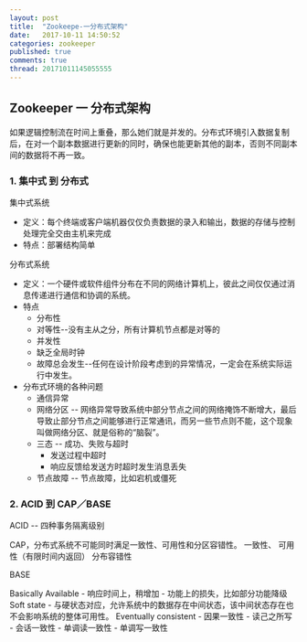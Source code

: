 ```yaml
---
layout: post
title:  "Zookeepe-一分布式架构"
date:   2017-10-11 14:50:52
categories: zookeeper
published: true
comments: true
thread: 20171011145055555
---
```


Zookeeper 一 分布式架构
---
如果逻辑控制流在时间上重叠，那么她们就是并发的。分布式环境引入数据复制后，在对一个副本数据进行更新的同时，确保也能更新其他的副本，否则不同副本间的数据将不再一致。
### 1. 集中式 到 分布式
集中式系统
- 定义：每个终端或客户端机器仅仅负责数据的录入和输出，数据的存储与控制处理完全交由主机来完成
- 特点：部署结构简单

分布式系统
- 定义：一个硬件或软件组件分布在不同的网络计算机上，彼此之间仅仅通过消息传递进行通信和协调的系统。
- 特点
    - 分布性
    - 对等性--没有主从之分，所有计算机节点都是对等的
    - 并发性
    - 缺乏全局时钟
    - 故障总会发生--任何在设计阶段考虑到的异常情况，一定会在系统实际运行中发生。
- 分布式环境的各种问题
    - 通信异常
    - 网络分区 -- 网络异常导致系统中部分节点之间的网络掩饰不断增大，最后导致止部分节点之间能够进行正常通讯，而另一些节点则不能，这个现象叫做网络分区、就是俗称的“脑裂”。
    - 三态 -- 成功、失败与超时
        - 发送过程中超时
        - 响应反馈给发送方时超时发生消息丢失
    - 节点故障 -- 节点故障，比如宕机或僵死

### 2. ACID 到 CAP／BASE
ACID -- 四种事务隔离级别

CAP，分布式系统不可能同时满足一致性、可用性和分区容错性。
一致性、
可用性（有限时间内返回）
分布容错性

BASE

Basically Available
    - 响应时间上，稍增加
    - 功能上的损失，比如部分功能降级
Soft state
    - 与硬状态对应，允许系统中的数据存在中间状态，该中间状态存在也不会影响系统的整体可用性。
Eventually consistent
    - 因果一致性
    - 读己之所写
    - 会话一致性
    - 单调读一致性
    - 单调写一致性
